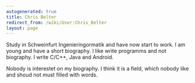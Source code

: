 ```yaml
---
autogenerated: true
title: Chris Belter
redirect_from: /wiki/User:Chris_Belter
layout: page
---
```


Study in Schweinfurt Ingenieringormatik and have now start to work. I am
young and have a short biography. I like write programms and not
biography. I write C/C++, Java and Android.

Nobody is interestet on my biography. I think it is a field, which
nobody like and shoud not must filled with words.
